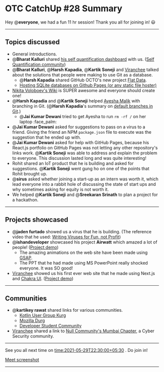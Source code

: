 # OTC CatchUp #28 Summary

Hey @**everyone**, we had a fun 11 hr session!
Thank you all for joining in! :smiley:

---

## Topics discussed

- General introductions.
- @**Bharat Kalluri** shared [his self quantification dashboard](https://bharatkalluri.com/dashboard) with us. ([Self Quantification community](https://www.reddit.com/r/QuantifiedSelf/))
- @**Bharat Kalluri**, @**Harsh Kapadia**, @**Kartik Soneji** and [Viranchee](https://twitter.com/code_magician) talked about the solutions that people were making to use Git as a database.
   - @**Harsh Kapadia** shared GitHub OCTO's new project [Flat Data](https://octo.github.com/projects/flat-data).
   - [Hosting SQLite databases on Github Pages (or any static file hoster)](https://phiresky.github.io/blog/2021/hosting-sqlite-databases-on-github-pages/)
- [Nikita Voloboev's Wiki](https://wiki.nikitavoloboev.xyz/) is SUPER awesome and everyone should create one!
- @**Harsh Kapadia** and @**Kartik Soneji** helped [Ayesha Malik](https://twitter.com/aaayeeessshaaa) with branching in Git. (@**Harsh Kapadia**'s summary on [default branches in Git](https://harshkapadia2.github.io/git_basics/#_default_branch).)
   - @**Jai Kumar Dewani** tried to get Ayesha to run `rm -rf /` on her laptop :face_palm: 
- @**Jai Kumar Dewani** asked for suggestions to pass on a virus to a friend. Giving the friend an NPM `package.json` file to execute was the suggestion that he ended up with.
- @**Jai Kumar Dewani** asked for help with GitHub Pages, because his React.js portfolio on GitHub Pages was not letting any other repository's links work. @**Kartik Soneji** was able to address and explain the problem to everyone. This discussion lasted long and was quite interesting!
- Rohit shared an IoT product that he is building and asked for suggestions. @**Kartik Soneji** went gung ho on one of the points that Rohit brought up.
- @**sirus** asked whether joining a start-up as an intern was worth it, which lead everyone into a rabbit hole of discussing the state of start ups and why sometimes asking for equity is not worth it.
- We helped @**Kartik Soneji** and @**Sreekaran Srinath** to plan a project for a hackathon.

---

## Projects showcased

- @**jaden furtado** showed us a virus that he is building. (The reference video that he used: [Writing Viruses for Fun, not Profit](https://www.youtube.com/watch?v=2Ra1CCG8Guo))
- @**ishandeveloper** showcased his project **Airwatt** which amazed a lot of people! ([Project demo](https://airwatt.ishandeveloper.com/))
   - The amazing animations on the web site have been made using [GSAP](https://greensock.com/gsap/).
   - The PPT that he had made using MS PowerPoint really shocked everyone. It was SO good!
- [Viranchee](https://twitter.com/code_magician) showed us his first ever web site that he made using Next.js and [Chakra UI](https://chakra-ui.com/). ([Project demo](https://manasi.viranchee.com/))

---

## Communities

- @**kartikey rawat** shared links for various communities.
   - [Kotlin User Group Kurg](https://linktr.ee/kugdurg)
   - [Mozilla Durg](https://linktr.ee/mozilladurg)
   - [Developer Student Community](https://linktr.ee/developer_student_community)
- [Viranchee](https://twitter.com/code_magician) shared a link to [Null Community's Mumbai Chapter](https://null.community/chapters/3-mumbai), a Cyber Security community.

---

See you all next time on  <time:2021-05-29T22:30:00+05:30> . 
Do join in!

[Meet screenshot](/user_uploads/29573/HMPVLVxvsSYnsVdepO7cWeqc/image.png)

---